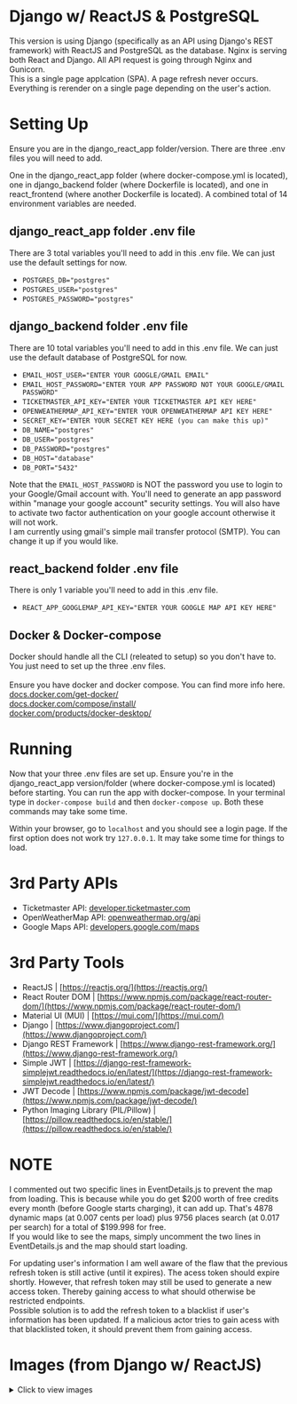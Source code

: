 # Django w/ ReactJS & PostgreSQL
This version is using Django (specifically as an API using Django's REST framework) with ReactJS and PostgreSQL as the database. Nginx is serving both React and Django. All API request is going through Nginx and Gunicorn. <br>
This is a single page applcation (SPA). A page refresh never occurs. Everything is rerender on a single page depending on the user's action.

# Setting Up
Ensure you are in the django_react_app folder/version. There are three .env files you will need to add.

One in the django_react_app folder (where docker-compose.yml is located), one in django_backend folder (where Dockerfile is located), and one in react_frontend (where another Dockerfile is located). A combined total of 14 environment variables are needed.

## django_react_app folder .env file
There are 3 total variables you'll need to add in this .env file. We can just use the default settings for now.
* `POSTGRES_DB="postgres"`
* `POSTGRES_USER="postgres"`
* `POSTGRES_PASSWORD="postgres"`

## django_backend folder .env file
There are 10 total variables you'll need to add in this .env file. We can just use the default database of PostgreSQL for now.
* `EMAIL_HOST_USER="ENTER YOUR GOOGLE/GMAIL EMAIL"`
* `EMAIL_HOST_PASSWORD="ENTER YOUR APP PASSWORD NOT YOUR GOOGLE/GMAIL PASSWORD"`
* `TICKETMASTER_API_KEY="ENTER YOUR TICKETMASTER API KEY HERE"`
* `OPENWEATHERMAP_API_KEY="ENTER YOUR OPENWEATHERMAP API KEY HERE"`
* `SECRET_KEY="ENTER YOUR SECRET KEY HERE (you can make this up)"`
* `DB_NAME="postgres"`
* `DB_USER="postgres"`
* `DB_PASSWORD="postgres"`
* `DB_HOST="database"`
* `DB_PORT="5432"`

Note that the `EMAIL_HOST_PASSWORD` is NOT the password you use to login to your Google/Gmail account with. You'll need to generate an app password within "manage your google account" security settings. You will also have to activate two factor authentication on your google account otherwise it will not work.<br>I am currently using gmail's simple mail transfer protocol (SMTP). You can change it up if you would like.

## react_backend folder .env file
There is only 1 variable you'll need to add in this .env file.
* `REACT_APP_GOOGLEMAP_API_KEY="ENTER YOUR GOOGLE MAP API KEY HERE"`

## Docker & Docker-compose
Docker should handle all the CLI (releated to setup) so you don't have to. You just need to set up the three .env files. <br><br>
Ensure you have docker and docker compose. You can find more info here. <br>
[docs.docker.com/get-docker/](https://docs.docker.com/get-docker/) <br>
[docs.docker.com/compose/install/](https://docs.docker.com/compose/install/) <br>
[docker.com/products/docker-desktop/](https://www.docker.com/products/docker-desktop/)

# Running
Now that your three .env files are set up. Ensure you're in the django_react_app version/folder (where docker-compose.yml is located) before starting. You can run the app with docker-compose. In your terminal type in `docker-compose build` and then `docker-compose up`. Both these commands may take some time.

Within your browser, go to `localhost` and you should see a login page. If the first option does not work try `127.0.0.1`. It may take some time for things to load.

# 3rd Party APIs
* Ticketmaster API: [developer.ticketmaster.com](https://developer.ticketmaster.com) <br>
* OpenWeatherMap API: [openweathermap.org/api](https://openweathermap.org/api) <br>
* Google Maps API: [developers.google.com/maps](https://developers.google.com/maps)

# 3rd Party Tools
* ReactJS | [https://reactjs.org/](https://reactjs.org/) <br>
* React Router DOM | [https://www.npmjs.com/package/react-router-dom/](https://www.npmjs.com/package/react-router-dom/) <br>
* Material UI (MUI) | [https://mui.com/](https://mui.com/) <br>
* Django | [https://www.djangoproject.com/](https://www.djangoproject.com/) <br>
* Django REST Framework | [https://www.django-rest-framework.org/](https://www.django-rest-framework.org/) <br>
* Simple JWT | [https://django-rest-framework-simplejwt.readthedocs.io/en/latest/](https://django-rest-framework-simplejwt.readthedocs.io/en/latest/) <br>
* JWT Decode | [https://www.npmjs.com/package/jwt-decode](https://www.npmjs.com/package/jwt-decode/) <br>
* Python Imaging Library (PIL/Pillow) | [https://pillow.readthedocs.io/en/stable/](https://pillow.readthedocs.io/en/stable/) <br>

# NOTE
I commented out two specific lines in EventDetails.js to prevent the map from loading. This is because while you do get $200 worth of free credits every month (before Google starts charging), it can add up. That's 4878 dynamic maps (at 0.007 cents per load) plus 9756 places search (at 0.017 per search) for a total of $199.998 for free. <br>
If you would like to see the maps, simply uncomment the two lines in EventDetails.js and the map should start loading. <br>

For updating user's information I am well aware of the flaw that the previous refresh token is still active (until it expires). The acess token should expire shortly. However, that refresh token may still be used to generate a new access token. Thereby gaining access to what should otherwise be restricted endpoints.<br>
Possible solution is to add the refresh token to a blacklist if user's information has been updated. If a malicious actor tries to gain acess with that blacklisted token, it should prevent them from gaining access.

# Images (from Django w/ ReactJS)
<details>
    <summary>Click to view images</summary>
    <a href="https://imgur.com/a/znEcjhc" target="_blank">Imgur link with a short description for each image</a>
    <br><br>
    <img src="https://i.imgur.com/9FHXMl4.png">
    <img src="https://i.imgur.com/0YjOYWV.png">
    <img src="https://i.imgur.com/5e1txIa.png">
    <img src="https://i.imgur.com/x7oXz2u.png">
    <img src="https://i.imgur.com/FmMaEqj.png">
    <img src="https://i.imgur.com/mrRFW9b.png">
    <img src="https://i.imgur.com/NphgiNl.png">
    <img src="https://i.imgur.com/bKujqDG.png">
    <img src="https://i.imgur.com/4lSbSuD.png">
    <img src="https://i.imgur.com/KbjyTto.png">
    <img src="https://i.imgur.com/0jML4GA.png">
    <img src="https://i.imgur.com/x01eFsk.png">
    <img src="https://i.imgur.com/Qj3h2LN.png">
    <img src="https://i.imgur.com/lX3nNm2.png">
    <img src="https://i.imgur.com/avFzVw4.png">
    <img src="https://i.imgur.com/amShT4K.png">
    <img src="https://i.imgur.com/iRsFgoL.png">
    <img src="https://i.imgur.com/7BCpz3v.png">
    <img src="https://i.imgur.com/nAvcZ9g.png">
    <img src="https://i.imgur.com/dSSbJOl.png">
    <img src="https://i.imgur.com/smlmwsX.png">
    <img src="https://i.imgur.com/FV6yAgw.png">
    <img src="https://i.imgur.com/GgJttWn.png">
    <img src="https://i.imgur.com/VIAwREW.png">
    <img src="https://i.imgur.com/LAbDGAE.png">
    <img src="https://i.imgur.com/PmzxvIA.png">
    <img src="https://i.imgur.com/giAa17j.png">
    <img src="https://i.imgur.com/bKWjorK.png">
    <img src="https://i.imgur.com/qCNVx7I.png">
    <img src="https://i.imgur.com/qPw5W3t.png">
    <img src="https://i.imgur.com/zPEurIX.png">
    <img src="https://i.imgur.com/F7R2Cqg.png">
    <img src="https://i.imgur.com/o9CinAk.png">
    <img src="https://i.imgur.com/XciTPoy.png">
    <img src="https://i.imgur.com/MU5xVXe.png">
    <img src="https://i.imgur.com/tuPiXau.png">
    <img src="https://i.imgur.com/cl5nuoI.png">
    <img src="https://i.imgur.com/2MIEOZW.png">
    <img src="https://i.imgur.com/CUVWc2q.png">
    <img src="https://i.imgur.com/qr7yduH.png">
    <img src="https://i.imgur.com/Omjuo4j.png">
    <img src="https://i.imgur.com/lwpZRkw.png">
</details>
